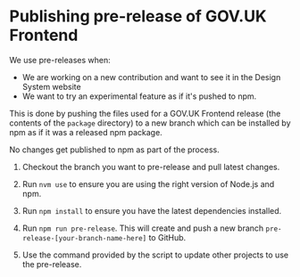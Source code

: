 # Publishing pre-release of GOV.UK Frontend

We use pre-releases when:
- We are working on a new contribution and want to see it in the Design System website
- We want to try an experimental feature as if it's pushed to npm.

This is done by pushing the files used for a GOV.UK Frontend release (the contents of the `package` directory) to a new branch which can be installed by npm as if it was a released npm package.

No changes get published to npm as part of the process.

1. Checkout the branch you want to pre-release and pull latest changes.

2. Run `nvm use` to ensure you are using the right version of Node.js and npm.

3. Run `npm install` to ensure you have the latest dependencies installed.

4. Run `npm run pre-release`. This will create and push a new branch `pre-release-[your-branch-name-here]` to GitHub.

5. Use the command provided by the script to update other projects to use the pre-release.
